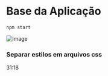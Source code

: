 # Base da Aplicação

``` npm start ```

![image](https://user-images.githubusercontent.com/66530386/167234483-55e08eaa-3711-435c-9e02-b49a4f9c2246.png)

### Separar estilos em arquivos css 

31:18
